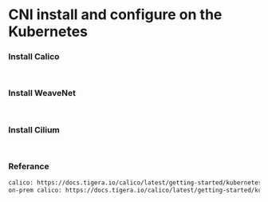 # CNI install and configure on the Kubernetes


### Install Calico
``` bash



```


### Install WeaveNet
``` bash



```


### Install Cilium
``` bash



```


### Referance
``` bash
calico: https://docs.tigera.io/calico/latest/getting-started/kubernetes/quickstart
on-prem calico: https://docs.tigera.io/calico/latest/getting-started/kubernetes/self-managed-onprem/onpremises

```